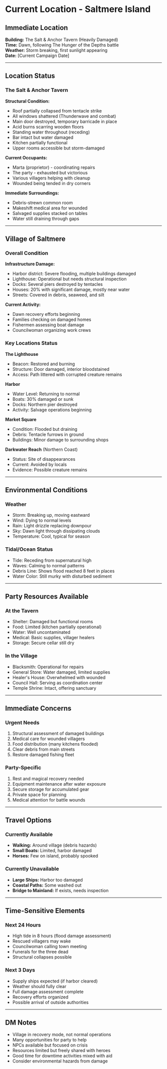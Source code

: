 # Current Location - Saltmere Island

## Immediate Location
**Building:** The Salt & Anchor Tavern (Heavily Damaged)  
**Time:** Dawn, following The Hunger of the Depths battle  
**Weather:** Storm breaking, first sunlight appearing  
**Date:** [Current Campaign Date]  

---

## Location Status

### The Salt & Anchor Tavern
**Structural Condition:**
- Roof partially collapsed from tentacle strike
- All windows shattered (Thunderwave and combat)
- Main door destroyed, temporary barricade in place
- Acid burns scarring wooden floors
- Standing water throughout (receding)
- Bar intact but water damaged
- Kitchen partially functional
- Upper rooms accessible but storm-damaged

**Current Occupants:**
- Marta (proprietor) - coordinating repairs
- The party - exhausted but victorious
- Various villagers helping with cleanup
- Wounded being tended in dry corners

**Immediate Surroundings:**
- Debris-strewn common room
- Makeshift medical area for wounded
- Salvaged supplies stacked on tables
- Water still draining through gaps

---

## Village of Saltmere

### Overall Condition
**Infrastructure Damage:**
- Harbor district: Severe flooding, multiple buildings damaged
- Lighthouse: Operational but needs structural inspection
- Docks: Several piers destroyed by tentacles
- Houses: 20% with significant damage, mostly near water
- Streets: Covered in debris, seaweed, and silt

**Current Activity:**
- Dawn recovery efforts beginning
- Families checking on damaged homes
- Fishermen assessing boat damage
- Councilwoman organizing work crews

### Key Locations Status

**The Lighthouse**
- Beacon: Restored and burning
- Structure: Door damaged, interior bloodstained
- Access: Path littered with corrupted creature remains

**Harbor**
- Water Level: Returning to normal
- Boats: 30% damaged or sunk
- Docks: Northern pier destroyed
- Activity: Salvage operations beginning

**Market Square**
- Condition: Flooded but draining
- Debris: Tentacle furrows in ground
- Buildings: Minor damage to surrounding shops

**Darkwater Reach** (Northern Coast)
- Status: Site of disappearances
- Current: Avoided by locals
- Evidence: Possible creature remains

---

## Environmental Conditions

### Weather
- Storm: Breaking up, moving eastward
- Wind: Dying to normal levels
- Rain: Light drizzle replacing downpour
- Sky: Dawn light through dissipating clouds
- Temperature: Cool, typical for season

### Tidal/Ocean Status
- Tide: Receding from supernatural high
- Waves: Calming to normal patterns
- Debris Line: Shows flood reached 8 feet in places
- Water Color: Still murky with disturbed sediment

---

## Party Resources Available

### At the Tavern
- Shelter: Damaged but functional rooms
- Food: Limited (kitchen partially operational)
- Water: Well uncontaminated
- Medical: Basic supplies, villager healers
- Storage: Secure cellar still dry

### In the Village
- Blacksmith: Operational for repairs
- General Store: Water damaged, limited supplies
- Healer's House: Overwhelmed with wounded
- Council Hall: Serving as coordination center
- Temple Shrine: Intact, offering sanctuary

---

## Immediate Concerns

### Urgent Needs
1. Structural assessment of damaged buildings
2. Medical care for wounded villagers
3. Food distribution (many kitchens flooded)
4. Clear debris from main streets
5. Restore damaged fishing fleet

### Party-Specific
1. Rest and magical recovery needed
2. Equipment maintenance after water exposure
3. Secure storage for accumulated gear
4. Private space for planning
5. Medical attention for battle wounds

---

## Travel Options

### Currently Available
- **Walking:** Around village (debris hazards)
- **Small Boats:** Limited, harbor damaged
- **Horses:** Few on island, probably spooked

### Currently Unavailable
- **Large Ships:** Harbor too damaged
- **Coastal Paths:** Some washed out
- **Bridge to Mainland:** If exists, needs inspection

---

## Time-Sensitive Elements

### Next 24 Hours
- High tide in 8 hours (flood damage assessment)
- Rescued villagers may wake
- Councilwoman calling town meeting
- Funerals for the three dead
- Structural collapses possible

### Next 3 Days
- Supply ships expected (if harbor cleared)
- Weather should fully clear
- Full damage assessment complete
- Recovery efforts organized
- Possible arrival of outside authorities

---

## DM Notes
- Village in recovery mode, not normal operations
- Many opportunities for party to help
- NPCs available but focused on crisis
- Resources limited but freely shared with heroes
- Good time for downtime activities mixed with aid
- Consider environmental hazards from damage